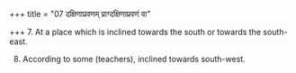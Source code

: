 +++
title = "07 दक्षिणाप्रवणम् प्राग्दक्षिणाप्रवणं वा"

+++
7. At a place which is inclined towards the south or towards the south-east.

8. According to some (teachers), inclined towards south-west.
